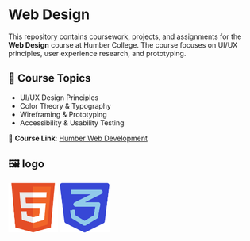 # Web Design

This repository contains coursework, projects, and assignments for the **Web Design** course at Humber College. The course focuses on UI/UX principles, user experience research, and prototyping.

## 📌 Course Topics
- UI/UX Design Principles
- Color Theory & Typography
- Wireframing & Prototyping
- Accessibility & Usability Testing

🔗 **Course Link**: [Humber Web Development](https://humber.ca)

## 🖼️ logo
<img src="https://github.com/Elliedd-26/HTTP5121-Web-Design/blob/main/html-logo.png" alt="Web Design1" width="100" height="100">
<img src="https://github.com/Elliedd-26/HTTP5121-Web-Design/blob/main/css-logo.png" alt="Web Design2" width="100" height="100">
